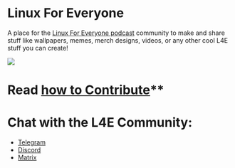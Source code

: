 # Linux For Everyone
A place for the [Linux For Everyone podcast](linux4everyone.com/) community to make and share stuff like wallpapers, memes, merch designs, videos, or any other cool L4E stuff you can create!

![](https://assets.fireside.fm/file/fireside-images/podcasts/images/0/00e8a29c-7246-483a-b97b-a1a0bb8eb4a7/header.jpg?raw=true)

# Read [how to Contribute](CONTRIBUTING.MD)**
  
# Chat with the L4E Community:
- [Telegram](https://t.me/linux4everyone)
- [Discord](https://discord.gg/R3JDS4s)
- [Matrix](https://matrix.to/#/#Linux4Everyone:matrix.org?via=matrix.org&via=t2bot.io)
